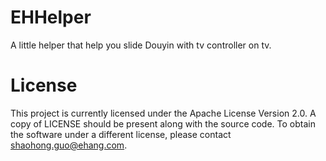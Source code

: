 # EHHelper
A little helper that help you slide Douyin with tv controller on tv.
# License
This project is currently licensed under the Apache License Version 2.0. A copy of LICENSE should be present along with the source code. To obtain the software under a different license, please contact shaohong.guo@ehang.com.